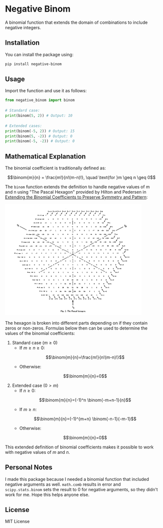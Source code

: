 # Negative Binom

A binomial function that extends the domain of combinations to include negative integers.

## Installation
You can install the package using:
```bash
pip install negative-binom
```

## Usage
Import the function and use it as follows:
```python
from negative_binom import binom

# Standard case:
print(binom(5, 2)) # Output: 10

# Extended cases:
print(binom(-5, 2)) # Output: 15
print(binom(5, -2)) # Output: 0
print(binom(-5, -2)) # Output: 0
```

## Mathematical Explanation
The binomial coefficient is traditionally defined as:
```math
\binom{m}{n} = \frac{m!}{n!(m-n)!}, \quad \text{for }m \geq n \geq 0
```
The `binom` function extends the definition to handle negative values of m and n using "The Pascal Hexagon" provided by Hilton and Pedersen in [Extending the Binomial Coefficients to Preserve Symmetry and Pattern](https://doi.org/10.1016/B978-0-08-037237-2.50013-1):

<img src="pascals_hexagon.png" width="450" alt="Pascal's Hexagon"/>

The hexagon is broken into different parts depending on if they contain zeros or non-zeros. Formulas below then can be used to determine the values of the binomial coefficients:

1. Standard case $` (m \geq 0) `$
    - If $` m \geq n \geq 0 `$:
    ```math
    \binom{m}{n}=\frac{m!}{n!(m-n)!}
    ```
    - Otherwise:
    ```math
    \binom{m}{n}=0
    ```
2. Extended case $` (0 > m) `$
    - If $` n \geq 0 `$:
    ```math
    \binom{m}{n}=(-1)^n \binom{-m+n-1}{n}
    ```
    - If $` m \geq n `$:
    ```math
    \binom{m}{n}=(-1)^{m+n} \binom{-n-1}{-m-1}
    ```
    - Otherwise:
    ```math
    \binom{m}{n}=0
    ```

This extended definition of binomial coefficients makes it possible to work with negative values of $m$ and $n$.

## Personal Notes
I made this package because I needed a binomial function that included negative arguments as well. `math.comb` results in error and `scipy.stats.binom` sets the result to 0 for negative arguments, so they didn't work for me. Hope this helps anyone else.

## License
MIT License
